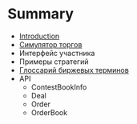 # Summary

* [Introduction](README.md)
* [Симулятор торгов](docs/simulator.md)
* Интерфейс участника
* Примеры стратегий
* [Глоссарий биржевых терминов](docs/exchange_terms.md)
* API
   * ContestBookInfo
   * Deal
   * Order
   * OrderBook

